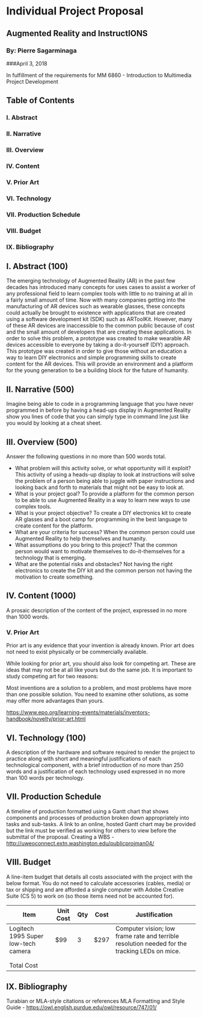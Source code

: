 # Individual Project Proposal

## Augmented Reality and InstructIONS
### By: Pierre Sagarminaga
###April 3, 2018

In fulfillment of the requirements for MM 6860 - Introduction to Multimedia Project Development


## Table of Contents
### I. Abstract
### II. Narrative
### III. Overview
### IV. Content
### V. Prior Art
### VI. Technology
### VII. Production Schedule
### VIII. Budget
### IX. Bibliography




## I. Abstract (100)

The emerging technology of Augmented Reality (AR) in the past few decades has introduced many concepts for uses cases to assist a worker of any professional field to learn complex tools with little to no training at all in a fairly small amount of time.
 Now with many companies getting into the manufacturing of AR devices such as wearable glasses, these concepts could actually be brought to existence with applications that are created using a software development kit (SDK) such as ARToolKit. 
However, many of these AR devices are inaccessible to the common public because of cost and the small amount of developers that are creating these applications. 
In order to solve this problem, a prototype was created to make wearable AR devices accessible to everyone by taking a do-it-yourself (DIY) approach. 
This prototype was created in order to give those without an education a way to learn DIY electronics and simple programming skills to create content for the AR devices.
This will provide an environment and a platform for the young generation to be a building block for the future of humanity.


## II. Narrative (500)

Imagine being able to code in a programming language that you have never programmed in before by having a head-ups display in Augmented Reality show you lines of code that you can simply type in command line just like you would by looking at a cheat sheet. 

## III. Overview (500)
Answer the following questions in no more than 500 words total.

* What problem will this activity solve, or what opportunity will it exploit?
  This activity of using a heads-up display to look at instructions will solve the problem of a person being able to juggle     with paper instructions and looking back and forth to materials that might not be easy to look at.
* What is your project goal?
  To provide a platform for the common person to be able to use Augmented Reality in a way to learn new ways to use complex     tools.
* What is your project objective?
  To create a DIY electronics kit to create AR glasses and a boot camp for programming in the best language to create content   for the platform.
* What are your criteria for success?
  When the common person could use Augmented Reality to help themselves and humanity.
* What assumptions do you bring to this project?
  That the common person would want to motivate themselves to do-it-themselves for a technology that is emerging.
* What are the potential risks and obstacles?
  Not having the right electronics to create the DIY kit and the common person not having the motivation to create something.

## IV. Content (1000)

A prosaic description of the content of the project, expressed in no more than 1000 words.

### V. Prior Art
Prior art is any evidence that your invention is already known. Prior art does not need to exist physically or be commercially available.

While looking for prior art, you should also look for competing art. These are ideas that may not be at all like yours but do the same job. It is important to study competing art for two reasons:

Most inventions are a solution to a problem, and most problems have more than one possible solution. You need to examine other solutions, as some may offer more advantages than yours.

https://www.epo.org/learning-events/materials/inventors-handbook/novelty/prior-art.html

## VI. Technology (100)

A description of the hardware and software required to render the project to practice along with short and meaningful justifications of each technological component, with a brief introduction of no more than 250 words and a justification of each technology used expressed in no more than 100 words per technology.

## VII. Production Schedule

A timeline of production formatted using a Gantt chart that shows components and processes of production broken down appropriately into tasks and sub-tasks. A link to an online, hosted Gantt chart may be provided but the link must be verified as working for others to view before the submittal of the proposal.
Creating a  WBS - http://uweoconnect.extn.washington.edu/publicprojman04/

## VIII. Budget

A line-item budget that details all costs associated with the project with the below format. You do not need to calculate accessories (cables, media) or tax or shipping and are afforded a single computer with Adobe Creative Suite (CS 5) to work on (so those items need not be accounted for).

|Item|Unit Cost|Qty|Cost|Justification|
|---|---|---|---|---|
|Logitech 1995 Super low-tech camera|$99|3|$297|Computer vision; low frame rate and terrible resolution needed for the tracking LEDs on mice.|
||||||
||||||
|Total Cost||||||

## IX. Bibliography

Turabian or MLA-style citations or references
MLA Formatting and Style Guide - https://owl.english.purdue.edu/owl/resource/747/01/
